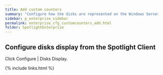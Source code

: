 ```yaml
---
title: Add custom counters
summary: "Configure how the disks are represented on the Windows Server | Overview Page | Disks Panel."
sidebar: p_enterprise_sidebar
permalink: enterprise_cfg_customcounters_add.html
folder: SpotlightEnterprise
---
```




## Configure disks display from the Spotlight Client

Click Configure \| Disks Display.


{% include links.html %}
